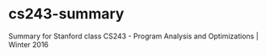 # cs243-summary
Summary for Stanford class CS243 - Program Analysis and Optimizations | Winter 2016
